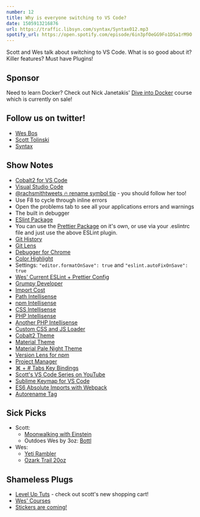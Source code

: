 ```yaml
---
number: 12
title: Why is everyone switching to VS Code?
date: 1505913216876
url: https://traffic.libsyn.com/syntax/Syntax012.mp3
spotify_url: https://open.spotify.com/episode/6in3pfOeGG9Fo1DSa1rM9O
---
```


Scott and Wes talk about switching to VS Code. What is so good about it? Killer features? Must have Plugins!

## Sponsor
Need to learn Docker? Check out Nick Janetakis' [Dive into Docker](https://diveintodocker.com/ref-bwfff) course which is currently on sale!

## Follow us on twitter!
* [Wes Bos](https://twitter.com/wesbos)
* [Scott Tolinski](https://twitter.com/stolinski)
* [Syntax](https://twitter.com/SyntaxFM)

## Show Notes
* [Cobalt2 for VS Code](https://marketplace.visualstudio.com/items?itemName=wesbos.theme-cobalt2)
* [Visual Studio Code](https://code.visualstudio.com/)
* [@rachsmithtweets 🔥 rename symbol tip](https://twitter.com/rachsmithtweets/status/907350440634748928) - you should follow her too!
* Use F8 to cycle through inline errors
* Open the problems tab to see all your applications errors and warnings
* The built in debugger
* [ESlint Package](https://marketplace.visualstudio.com/items?itemName=dbaeumer.vscode-eslint)
* You can use the [Prettier Package](https://marketplace.visualstudio.com/items?itemName=esbenp.prettier-vscode) on it's own, or use via your .eslintrc file and just use the above ESLint plugin.
* [Git History](https://marketplace.visualstudio.com/items?itemName=donjayamanne.githistory)
* [Git Lens](https://marketplace.visualstudio.com/items?itemName=eamodio.gitlens)
* [Debugger for Chrome](https://marketplace.visualstudio.com/items?itemName=msjsdiag.debugger-for-chrome)
* [Color Highlight](https://marketplace.visualstudio.com/items?itemName=naumovs.color-highlight)
* Settings: `"editor.formatOnSave": true` and `"eslint.autoFixOnSave": true`
* [Wes' Current ESLint + Prettier Config](http://wes.io/maOn)
* [Grumpy Developer](https://twitter.com/kurtinatlanta/status/909821362197401601)
* [Import Cost](https://marketplace.visualstudio.com/items?itemName=wix.vscode-import-cost)
* [Path Intellisense](https://marketplace.visualstudio.com/items?itemName=christian-kohler.path-intellisense)
* [npm Intellisense](https://marketplace.visualstudio.com/items?itemName=christian-kohler.npm-intellisense)
* [CSS Intellisense](https://marketplace.visualstudio.com/items?itemName=Zignd.html-css-class-completion)
* [PHP Intellisense](https://marketplace.visualstudio.com/items?itemName=HvyIndustries.crane)
* [Another PHP Intellisense](https://marketplace.visualstudio.com/items?itemName=felixfbecker.php-intellisense)
* [Custom CSS and JS Loader](https://marketplace.visualstudio.com/items?itemName=be5invis.vscode-custom-css)
* [Cobalt2 Theme](https://marketplace.visualstudio.com/items?itemName=wesbos.theme-cobalt2)
* [Material Theme](https://marketplace.visualstudio.com/items?itemName=Equinusocio.vsc-material-theme)
* [Material Pale Night Theme](https://marketplace.visualstudio.com/items?itemName=whizkydee.material-palenight-theme)
* [Version Lens for npm](https://marketplace.visualstudio.com/items?itemName=pflannery.vscode-versionlens)
* [Project Manager](https://marketplace.visualstudio.com/items?itemName=alefragnani.project-manager)
* [⌘ + # Tabs Key Bindings](https://gist.github.com/stolinski/f49adedf7053b76634f437e824188a70)
* [Scott's VS Code Series on YouTube](https://www.youtube.com/watch?v=4q1tD39Mk_A)
* [Sublime Keymap for VS Code](https://marketplace.visualstudio.com/items?itemName=ms-vscode.sublime-keybindings)
* [ES6 Absolute Imports with Webpack](https://moduscreate.com/es6-es2015-import-no-relative-path-webpack/)
* [Autorename Tag](https://marketplace.visualstudio.com/items?itemName=formulahendry.auto-rename-tag)

## Sick Picks
* Scott: 
  * [Moonwalking with Einstein](http://amzn.to/2ycbnul)
  * Outdoes Wes by 3oz: [Bottl](https://www.amazon.com/BOTTL-Stainless-Bottle-Growler-Bigger/dp/B01ICB6N90)
* Wes:
  * [Yeti Rambler](http://yeti.com/rambler)
  * [Ozark Trail 20oz](https://www.walmart.com/ip/Ozark-Trail-20-Ounce-Double-Wall-Vacuum-Sealed-Tumbler/178742177)

## Shameless Plugs
* [Level Up Tuts](https://www.leveluptutorials.com/) - check out scott's new shopping cart!
* [Wes' Courses](https://wesbos.com/courses)
* [Stickers are coming!](https://bos.af/)
